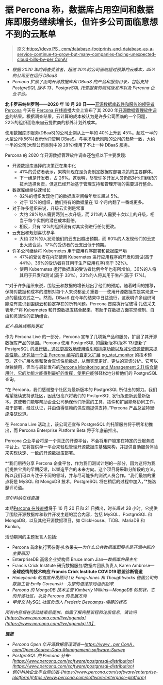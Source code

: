 # 据 Percona 称，数据库占用空间和数据库即服务继续增长，但许多公司面临意想不到的云账单

> 原文:[https://devo PS . com/database-footprints-and-database-as-a-service-continue-to-grow-but-many-companies-facing-unexpected-cloud-bills-by-per ConA/](https://devops.com/database-footprints-and-database-as-a-service-continue-to-grow-but-many-companies-facing-unexpected-cloud-bills-according-to-percona/)

*   *根据 2020 年的调查受访者，超过 20%的公司面临超过预算的云成本，45%的公司正在运行 DBaaS*
*   *Percona 扩展了面向开源数据库和 DBaaS 的产品和服务目录，包括支持 PostgreSQL 版本 13、PostgreSQL 托管服务的测试版发布以及 Percona 企业平台。*

**北卡罗来纳州罗利——2020 年 10 月 20 日——**[开源数据库软件和服务的领导者 Percona](https://www.percona.com/) 今天在 [Percona 在线直播](https://www.percona.com/live/conferences)大会上宣布了其 2020 年[开源数据管理软件调查](https://www.percona.com/open-source-data-management-software-survey)的结果。根据调查结果，云计算的成本被认为是许多公司面临的一个问题，22%的组织面临来自云提供商的额外计划外成本。

使用数据库即服务(DBaaS)的公司比例从上一年的 40%上升到 45%。超过一半的大型公司(56%)表示他们使用 DBaaS。与寻求降低风险的公司的趋势一致，大约一半的公司(大型公司类别中的 28%)使用了不止一种 DBaaS 服务。

Percona 的 2020 年开源数据管理软件调查还包括以下主要发现:

*   开源数据库选择的决策正在集中化
    *   41%的受访者表示，架构师现在是负责制定数据库部署决策的主要群体。
    *   下一组是开发者，占 26%。这表明，尽管许多开发人员仍然对他们组织的技术选择负责，但这已经开始基于管理支持和管理开销的需要进行整合。
*   数据库继续快速增长
    *   82%的组织发现他们的数据库空间每年增长超过 5%。
    *   对于 12%的组织，他们持有的数据量在 12 个月内翻了一番或更多。
*   对于许多组织来说，升级云实例是常事
    *   大约 28%的人需要两到三次升级，而 21%的人需要十次以上的升级，相当于每个实例的潜在成本翻倍。
    *   相反，只有 12%的组织没有对其实例进行任何更改。
*   云支出和规划喜忧参半
    *   大约 22%的人发现他们的云支出超出预期，而 60%的人发现他们的云支出大致合适。17%的受访者的云支出低于预期。
*   许多公司继续将 Kubernetes 用于应用程序部署和数据库环境
    *   47%的受访者在内部使用 Kubernetes 进行应用程序的开发和测试(高于 44%)，36%的受访者将其用于生产应用程序(高于 32%)。
    *   使用 Kubernetes 运行数据库的受访者比例今年也有所增加，36%的人将其用于开发和测试(高于 33%)，23%的人将其用于生产(高于 17%)。

*“对于许多组织来说，围绕云和数据的增长超出了他们的预期。随着时间的推移，保持对数据和成本的控制对每个人来说都至关重要——使用开源数据库是实现这一点的最佳方式之一。然而，DBaaS 在今年的结果中日益流行，这表明许多组织可能没有意识到围绕云和锁定存在的所有问题。Percona 首席执行官彼得·扎依采夫表示:“*将 Kubernetes 和开源数据库结合起来，有助于在数据方面实现控制、自由和灵活性的正确组合。

*新产品路线图和更新*

作为 Percona Live 的一部分，Percona 宣布了几项新产品和服务，扩展了其开源数据库产品的范围。Percona 使用 PostgreSQL 的最新版本(版本 13)更新了 PostgreSQL 的[发行版，通过更高效地使用索引和排序功能以及减少资源使用来提高性能。还包括一个由 Percona 编写的自定义扩展](http://percona.com/software/postgresql-distribution) [pg_stat_monitor](https://www.percona.com/blog/2020/10/14/announcing-pg_stat_monitor-tech-preview-get-better-insights-into-query-performance-in-postgresql/) 的技术预览。这个扩展收集和聚合查询性能数据，从而实现更好、更快的查询分析。它可以单独使用，但当与最新发布的[Percona Monitoring and Management 2.11 结合使用时，它的功能才能得到最好的发挥，使用户](https://www.percona.com/software/database-tools/percona-monitoring-and-management)能够轻松地分析他们的 PostgreSQL 查询。

“在 Percona，我们感谢整个社区为最新版本的 PostgreSQL 所付出的努力。我们希望继续支持该社区，因此很高兴将我们的 PostgreSQL 发行版更新到最新版本。这使我们能够帮助企业公司确保他们所需的工具、插件和扩展能够协同工作，易于部署，经过认证，并由值得信赖的供应商提供支持，”Percona 产品总监特里·施洛瑟说道。

在 Percona Live 活动上，该公司还宣布 PostgreSQL 的托管服务将于明年初推出，而 Percona Enterprise Platform Beta 将于年底前推出。

Percona 企业平台将是一个真正的开源平台，不会将用户锁定在特定的云服务或平台上。它将提供单一平台来轻松管理开源数据库基础架构，并提供自助服务体验来实现快速、一致的开源数据库部署。

*“我们期待分享 Percona 企业平台，作为我们测试计划的一部分，因为这将为我们提供宝贵的早期反馈，以塑造平台的未来方向。这个项目将采取分阶段的方法，所以我们可以专注于不同的领域，并与尽可能多的测试人员合作。“我们最初的重点将是 MySQL 和 MongoDB 技术，PostgreSQL 将在稍后的过程中加入，”*施洛瑟评论道。

*佩尔科纳在线直播*

本期[Percona 在线直播](https://www.percona.com/live/conferences)将于 10 月 20 日和 21 日播出，时长超过 28 小时。它提供了围绕开源数据库和软件开发主题的混合内容，包括 MySQL、PostgreSQL 和 MongoDB，以及其他开源数据项目，如 ClickHouse、TiDB、MariaDB 和 Kunlun。

活动期间的主题发言人包括:

*   Percona 首席执行官彼得·扎依采夫—*为什么公共数据库即服务是开源中断的主要原因*
*   EnterpriseDB 高级企业架构师 Bruce mom Jian—*数据库的民主化*
*   Francis Crick Institute 研究数据服务/数据库团队负责人 Karen Ambrose—**全球疫情的技术响应 Francis Crick Institute COVID19 联盟诊断管道**
*   *Honeycomb 的首席开发顾问 Liz Fong-Jones 和 Thoughtworks 德国公司的数据主管 Emily Gorcenski—*为您的道德原则组织起来**
*   *Percona 的 MongoDB 技术主管 Kimberly Wilkins—*MongoDB 的现状，它的开源社区，以及 Percona 的发展方向**
*   *甲骨文 MySQL 社区负责人 Frederic Descamps-*海豚的状态**

*所有内容将在活动结束后提供。如需了解完整议程和注册信息，请访问[https://www.percona.com/live/agenda](https://www.percona.com/live/agenda)T3】*

***链接***

*   *Percona Open 年开源数据管理调查—[https://www . per ConA . com/Open-Source-Data-Management-software-Survey](https://www.percona.com/open-source-data-management-software-survey)*
*   *PostgreSQL 的 Percona 分布-[https://www.percona.com/software/postgresql-distribution](https://www.percona.com/software/postgresql-distribution)*
*   *佩尔科纳企业平台测试版-[https://www.percona.com/software/enterprise-platform](https://www.percona.com/software/enterprise-platform)*